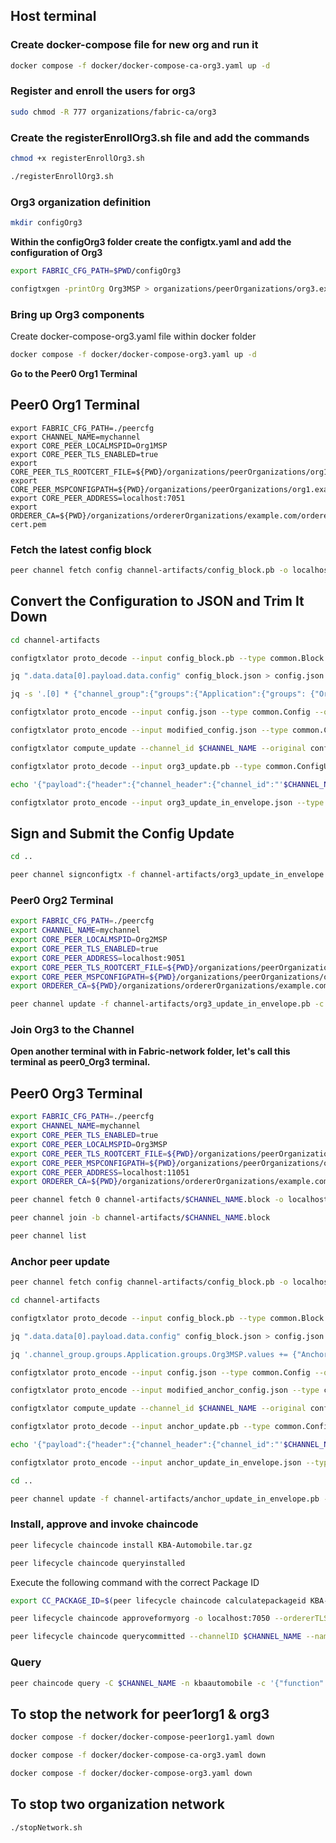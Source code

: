 ## Host terminal

### Create docker-compose file for new org and run it

```bash
docker compose -f docker/docker-compose-ca-org3.yaml up -d
```

### Register and enroll the users for org3

```bash
sudo chmod -R 777 organizations/fabric-ca/org3
```

### Create the registerEnrollOrg3.sh file and add the commands

```bash
chmod +x registerEnrollOrg3.sh
```

```bash
./registerEnrollOrg3.sh
```

### Org3 organization definition

```bash
mkdir configOrg3
```

**Within the configOrg3 folder create the configtx.yaml and add the configuration of Org3**

```bash
export FABRIC_CFG_PATH=$PWD/configOrg3
```

```bash
configtxgen -printOrg Org3MSP > organizations/peerOrganizations/org3.example.com/org3.json
```

### Bring up Org3 components

Create docker-compose-org3.yaml file within docker folder

```bash
docker compose -f docker/docker-compose-org3.yaml up -d
```

**Go to the Peer0 Org1 Terminal**

## Peer0 Org1 Terminal

```
export FABRIC_CFG_PATH=./peercfg
export CHANNEL_NAME=mychannel
export CORE_PEER_LOCALMSPID=Org1MSP
export CORE_PEER_TLS_ENABLED=true
export CORE_PEER_TLS_ROOTCERT_FILE=${PWD}/organizations/peerOrganizations/org1.example.com/peers/peer0.org1.example.com/tls/ca.crt
export CORE_PEER_MSPCONFIGPATH=${PWD}/organizations/peerOrganizations/org1.example.com/users/Admin@org1.example.com/msp
export CORE_PEER_ADDRESS=localhost:7051
export ORDERER_CA=${PWD}/organizations/ordererOrganizations/example.com/orderers/orderer.example.com/msp/tlscacerts/tlsca.example.com-cert.pem
```

### Fetch the latest config block

```bash
peer channel fetch config channel-artifacts/config_block.pb -o localhost:7050 --ordererTLSHostnameOverride orderer.example.com -c $CHANNEL_NAME --tls --cafile $ORDERER_CA
```

## Convert the Configuration to JSON and Trim It Down

```bash
cd channel-artifacts
```

```bash
configtxlator proto_decode --input config_block.pb --type common.Block --output config_block.json

jq ".data.data[0].payload.data.config" config_block.json > config.json

jq -s '.[0] * {"channel_group":{"groups":{"Application":{"groups": {"Org3MSP":.[1]}}}}}' config.json ../organizations/peerOrganizations/org3.example.com/org3.json > modified_config.json

configtxlator proto_encode --input config.json --type common.Config --output config.pb

configtxlator proto_encode --input modified_config.json --type common.Config --output modified_config.pb

configtxlator compute_update --channel_id $CHANNEL_NAME --original config.pb --updated modified_config.pb --output org3_update.pb

configtxlator proto_decode --input org3_update.pb --type common.ConfigUpdate --output org3_update.json

echo '{"payload":{"header":{"channel_header":{"channel_id":"'$CHANNEL_NAME'", "type":2}},"data":{"config_update":'$(cat org3_update.json)'}}}' | jq . > org3_update_in_envelope.json

configtxlator proto_encode --input org3_update_in_envelope.json --type common.Envelope --output org3_update_in_envelope.pb
```

## Sign and Submit the Config Update

```bash
cd ..
```

```bash
peer channel signconfigtx -f channel-artifacts/org3_update_in_envelope.pb
```

### Peer0 Org2 Terminal

```bash
export FABRIC_CFG_PATH=./peercfg
export CHANNEL_NAME=mychannel 
export CORE_PEER_LOCALMSPID=Org2MSP 
export CORE_PEER_TLS_ENABLED=true
export CORE_PEER_ADDRESS=localhost:9051 
export CORE_PEER_TLS_ROOTCERT_FILE=${PWD}/organizations/peerOrganizations/org2.example.com/peers/peer0.org2.example.com/tls/ca.crt
export CORE_PEER_MSPCONFIGPATH=${PWD}/organizations/peerOrganizations/org2.example.com/users/Admin@org2.example.com/msp
export ORDERER_CA=${PWD}/organizations/ordererOrganizations/example.com/orderers/orderer.example.com/msp/tlscacerts/tlsca.example.com-cert.pem
```

```bash
peer channel update -f channel-artifacts/org3_update_in_envelope.pb -c $CHANNEL_NAME -o localhost:7050 --ordererTLSHostnameOverride orderer.example.com --tls --cafile $ORDERER_CA
```

### Join Org3 to the Channel

**Open another terminal with in Fabric-network folder, let's call this terminal as peer0_Org3 terminal.**

## Peer0 Org3 Terminal

```bash
export FABRIC_CFG_PATH=./peercfg
export CHANNEL_NAME=mychannel
export CORE_PEER_TLS_ENABLED=true
export CORE_PEER_LOCALMSPID=Org3MSP
export CORE_PEER_TLS_ROOTCERT_FILE=${PWD}/organizations/peerOrganizations/org3.example.com/peers/peer0.org3.example.com/tls/ca.crt
export CORE_PEER_MSPCONFIGPATH=${PWD}/organizations/peerOrganizations/org3.example.com/users/Admin@org3.example.com/msp
export CORE_PEER_ADDRESS=localhost:11051
export ORDERER_CA=${PWD}/organizations/ordererOrganizations/example.com/orderers/orderer.example.com/msp/tlscacerts/tlsca.example.com-cert.pem
```

```bash
peer channel fetch 0 channel-artifacts/$CHANNEL_NAME.block -o localhost:7050 --ordererTLSHostnameOverride orderer.example.com -c $CHANNEL_NAME --tls --cafile $ORDERER_CA
```

```bash
peer channel join -b channel-artifacts/$CHANNEL_NAME.block
```

```bash
peer channel list
```

### Anchor peer update

```bash
peer channel fetch config channel-artifacts/config_block.pb -o localhost:7050 --ordererTLSHostnameOverride orderer.example.com -c $CHANNEL_NAME --tls --cafile $ORDERER_CA
```

```bash
cd channel-artifacts
```

```bash
configtxlator proto_decode --input config_block.pb --type common.Block --output config_block.json

jq ".data.data[0].payload.data.config" config_block.json > config.json

jq '.channel_group.groups.Application.groups.Org3MSP.values += {"AnchorPeers":{"mod_policy": "Admins","value":{"anchor_peers": [{"host": "peer0.org3.example.com","port": 11051}]},"version": "0"}}' config.json > modified_anchor_config.json

configtxlator proto_encode --input config.json --type common.Config --output config.pb

configtxlator proto_encode --input modified_anchor_config.json --type common.Config --output modified_anchor_config.pb

configtxlator compute_update --channel_id $CHANNEL_NAME --original config.pb --updated modified_anchor_config.pb --output anchor_update.pb

configtxlator proto_decode --input anchor_update.pb --type common.ConfigUpdate --output anchor_update.json

echo '{"payload":{"header":{"channel_header":{"channel_id":"'$CHANNEL_NAME'", "type":2}},"data":{"config_update":'$(cat anchor_update.json)'}}}' | jq . > anchor_update_in_envelope.json

configtxlator proto_encode --input anchor_update_in_envelope.json --type common.Envelope --output anchor_update_in_envelope.pb
```

```bash
cd ..
```

````bash
peer channel update -f channel-artifacts/anchor_update_in_envelope.pb -c $CHANNEL_NAME -o localhost:7050 --ordererTLSHostnameOverride orderer.example.com --tls --cafile $ORDERER_CA
````

### Install, approve and invoke chaincode

```bash
peer lifecycle chaincode install KBA-Automobile.tar.gz
```

```bash
peer lifecycle chaincode queryinstalled
```

Execute the following command with the correct Package ID

```bash
export CC_PACKAGE_ID=$(peer lifecycle chaincode calculatepackageid KBA-Automobile.tar.gz)
```

```bash
peer lifecycle chaincode approveformyorg -o localhost:7050 --ordererTLSHostnameOverride orderer.example.com --tls --cafile $ORDERER_CA --channelID $CHANNEL_NAME --name kbaautomobile --version 1.0 --package-id $CC_PACKAGE_ID --sequence 1 --collections-config ../Chaincode/collection.json --waitForEvent
```

```bash
peer lifecycle chaincode querycommitted --channelID $CHANNEL_NAME --name kbaautomobile --cafile $ORDERER_CA
```

### Query

```bash
peer chaincode query -C $CHANNEL_NAME -n kbaautomobile -c '{"function":"ReadCar", "Args":["Car-14"]}'
```

## To stop the network for peer1org1 & org3 

```bash
docker compose -f docker/docker-compose-peer1org1.yaml down

docker compose -f docker/docker-compose-ca-org3.yaml down

docker compose -f docker/docker-compose-org3.yaml down
```

## To stop two organization network

```bash
./stopNetwork.sh

```